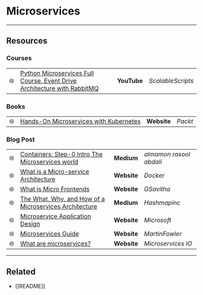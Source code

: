 # Microservices

---

## Resources

### Courses

|     |                                                                                                                         |             |                   |
| --- | ----------------------------------------------------------------------------------------------------------------------- | ----------- | ----------------- |
| 🌐  | [Python Microservices Full Course, Event Drive Architecture with RabbitMQ](https://www.youtube.com/watch?v=ddrucr_aAzA) | **YouTube** | _ScalableScripts_ |

### Books

|     |                                                                                                                                 |             |         |
| --- | ------------------------------------------------------------------------------------------------------------------------------- | ----------- | ------- |
| 🌐  | [Hands-On Microservices with Kubernetes](https://www.packtpub.com/product/hands-on-microservices-with-kubernetes/9781789805468) | **Website** | _Packt_ |

### Blog Post

|     |                                                                                                                                                                                     |             |                         |
| --- | ----------------------------------------------------------------------------------------------------------------------------------------------------------------------------------- | ----------- | ----------------------- |
| 🌐  | [Containers: Step-0 Intro The Microservices world](https://mamonrasoolabdali.medium.com/containers-step-0-into-the-microservices-world-dd0fff41bdef)                                | **Medium**  | _almamon rasool abdali_ |
| 🌐  | [What is a Micro-service Architecture](https://www.docker.com/resources/what-container)                                                                                             | **Website** | _Docker_                |
| 🌐  | [What is Micro Frontends](https://www.gsavitha.in/posts/micro-frontends/)                                                                                                           | **Website** | _GSavitha_              |
| 🌐  | [The What, Why, and How of a Microservices Architecture](https://medium.com/hashmapinc/the-what-why-and-how-of-a-microservices-architecture-4179579423a9)                           | **Medium**  | _Hashmapinc_            |
| 🌐  | [Microservice Application Design](https://docs.microsoft.com/en-us/dotnet/architecture/microservices/multi-container-microservice-net-applications/microservice-application-design) | **Website** | _Microsoft_             |
| 🌐  | [Microservices Guide](https://martinfowler.com/microservices/)                                                                                                                      | **Website** | _MartinFowler_          |
| 🌐  | [What are microservices?](https://microservices.io/)                                                                                                                                | **Website** | _Microservices IO_      |

---

## Related

- [[README]]
